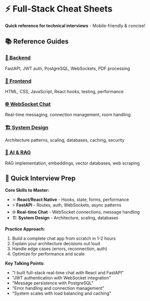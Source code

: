 # ⚡ Full-Stack Cheat Sheets

**Quick reference for technical interviews** - Mobile-friendly & concise!

## 📚 Reference Guides

### [🔧 Backend](BACKEND.md)
FastAPI, JWT auth, PostgreSQL, WebSockets, PDF processing

### [🎨 Frontend](FRONTEND.md) 
HTML, CSS, JavaScript, React hooks, testing, performance

### [🌐 WebSocket Chat](WS.md)
Real-time messaging, connection management, room handling

### [🏗️ System Design](SYSTEM_DESIGN.md)
Architecture patterns, scaling, databases, caching, security

### [🤖 AI & RAG](AI.md)
RAG implementation, embeddings, vector databases, web scraping

## 🎯 Quick Interview Prep

**Core Skills to Master:**
- ⚛️ **React/React Native** - Hooks, state, forms, performance
- ⚡ **FastAPI** - Routes, auth, WebSockets, async patterns  
- 🌐 **Real-time Chat** - WebSocket connections, message handling
- 🏗️ **System Design** - Architecture, scaling, databases

**Practice Approach:**
1. Build a complete chat app from scratch in 1-2 hours
2. Explain your architecture decisions out loud
3. Handle edge cases (errors, reconnection, auth)
4. Optimize for performance and scale

**Key Talking Points:**
- "I built full-stack real-time chat with React and FastAPI"
- "JWT authentication with WebSocket integration"
- "Message persistence with PostgreSQL"
- "Error handling and connection management"
- "System scales with load balancing and caching"